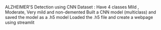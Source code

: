 ALZHEIMER'S Detection using CNN
Dataset :  Have 4 classes Mild , Moderate, Very mild and non-demented
Built a CNN model (multiclass) and saved the model as a .h5 model
Loaded the .h5 file and create a webpage using streamlit 
